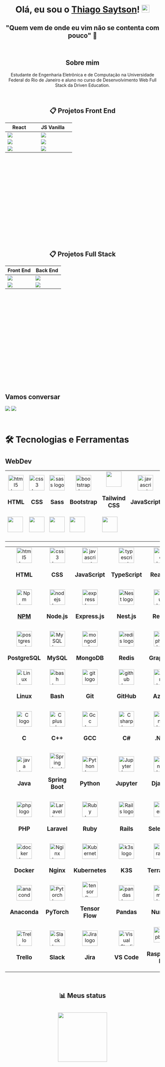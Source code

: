 <head>
<link rel="stylesheet" href="https://cdn.jsdelivr.net/gh/devicons/devicon@v2.15.1/devicon.min.css">
</head>
<h1 align="center">Olá, eu sou o <a href="https://tsaytson.github.io/" target="_blank">Thiago Saytson</a>! <img src="https://media.giphy.com/media/hvRJCLFzcasrR4ia7z/giphy.gif" width="25px"></h1> 
            
<h2 align='center'> "Quem vem de onde eu vim não se contenta com pouco" 🚀</h2>
<br>

<h2 align='center'>Sobre mim</h2>
<p style="text-align:center; text-justify:inter-character">Estudante de Engenharia Eletrônica e de Computação na Universidade Federal do Rio de Janeiro e aluno no curso de Desenvolvimento Web Full Stack da Driven Education.
</p>

<br>

<div align="center">
 
 ## 📋 Projetos Front End

<table height="350px">
  <thead >
    <tr>
      <th align="center" width="50%"> React <img src="https://user-images.githubusercontent.com/109693663/207225133-2a594a5a-56da-4b0c-91d8-8ad74eeacaab.png" width="13px"></th>
      <th align="center" width="50%">JS Vanilla <img src="https://user-images.githubusercontent.com/109693663/207225942-d775c6d2-1830-4054-b9d3-27ffdb9977dc.png" width="12px"></th>
    </tr>
  </thead>
  <tbody>
   <tr>
      <td>
        <a href="https://github.com/TSaytson/projeto11-trackit"><img src="https://github-readme-stats.vercel.app/api/pin/?username=TSaytson&repo=projeto11-trackit&title_color=7A7ADB&icon_color=2234AE&text_color=D3D3D3&bg_color=0,000000,130F60"></a>
      </td>
      <td>
        <a href="https://github.com/TSaytson/projeto04-parrotscardgame"><img src="https://github-readme-stats.vercel.app/api/pin/?username=TSaytson&repo=projeto04-parrotscardgame&title_color=7A7ADB&icon_color=2234AE&text_color=D3D3D3&bg_color=0,000000,130F60"></a>
      </td>
   </tr>
    <tr>
      <td>
        <a href="https://github.com/TSaytson/projeto10-cineflex"><img src="https://github-readme-stats.vercel.app/api/pin/?username=TSaytson&repo=projeto10-cineflex&title_color=7A7ADB&icon_color=2234AE&text_color=D3D3D3&bg_color=0,000000,130F60"></a>
      </td>
      <td>
        <a href="https://github.com/TSaytson/projeto03-driveneats"><img src="https://github-readme-stats.vercel.app/api/pin/?username=TSaytson&repo=projeto03-driveneats&title_color=7A7ADB&icon_color=2234AE&text_color=D3D3D3&bg_color=0,000000,130F60"></a>
      </td>
   </tr>
   <tr>
      <td>
        <a href="https://github.com/TSaytson/projeto08-jogodaforca"><img src="https://github-readme-stats.vercel.app/api/pin/?username=TSaytson&repo=projeto08-jogodaforca&title_color=7A7ADB&icon_color=2234AE&text_color=D3D3D3&bg_color=0,000000,130F60"></a>
      </td>
      <td>
        <a href="https://github.com/TSaytson/projeto06-buzzquizz"><img src="https://github-readme-stats.vercel.app/api/pin/?username=TSaytson&repo=projeto06-buzzquizz&title_color=7A7ADB&icon_color=2234AE&text_color=D3D3D3&bg_color=0,000000,130F60"></a>
      </td>
    </tr>
  </tbody>
</table>

&nbsp;

 ## 📋 Projetos Full Stack
 <table height="350px">
  <thead >
    <tr>
      <th align="center" width="50%">Front End </th>
      <th align="center" width="50%">Back End </th>
    </tr>
  </thead>
  <tbody>
   <tr>
      <td>
        <a href="https://github.com/TSaytson/projeto14-mywallet-front"><img src="https://github-readme-stats.vercel.app/api/pin/?username=TSaytson&repo=projeto14-mywallet-front&title_color=7A7ADB&icon_color=2234AE&text_color=D3D3D3&bg_color=0,000000,130F60"></a>
      </td>
      <td>
        <a href="https://github.com/TSaytson/projeto14-mywallet-back"><img src="https://github-readme-stats.vercel.app/api/pin/?username=TSaytson&repo=projeto14-mywallet-back&title_color=7A7ADB&icon_color=2234AE&text_color=D3D3D3&bg_color=0,000000,130F60"></a>
      </td>
   </tr>
    <tr>
      <td>
        <a href="https://github.com/TSaytson/linkr-front"><img src="https://github-readme-stats.vercel.app/api/pin/?username=TSaytson&repo=linkr-front&title_color=7A7ADB&icon_color=2234AE&text_color=D3D3D3&bg_color=0,000000,130F60"></a>
      </td>
      <td>
        <a href="https://github.com/TSaytson/linkr-back"><img src="https://github-readme-stats.vercel.app/api/pin/?username=TSaytson&repo=linkr-back&title_color=7A7ADB&icon_color=2234AE&text_color=D3D3D3&bg_color=0,000000,130F60"></a>
      </td>
   </tr>
  </tbody>
 </table>
</div>
&nbsp;

## Vamos conversar
[<img  src="https://img.shields.io/badge/LinkedIn-0077B5?style=for-the-badge&logo=linkedin&logoColor=white" />][linkedin]
[<img  src="https://img.shields.io/badge/Gmail-D14836?style=for-the-badge&logo=gmail&logoColor=white" />][gmail]

&nbsp;

# 🛠  Tecnologias e Ferramentas
## WebDev
<table id='Front-end' width='70%'>
  <tr align='center'>
    <td>
      <img src='https://cdn.jsdelivr.net/gh/devicons/devicon/icons/html5/html5-original.svg'
      height='50' alt='html5 logo'/>
      <h3>HTML</h3>
    </td>
    <td>
      <img src='https://cdn.jsdelivr.net/gh/devicons/devicon/icons/css3/css3-original.svg'
      height='50' alt='css3 logo'>
      <h3>CSS </h3>
    </td>
    <td>
      <img src='https://cdn.jsdelivr.net/gh/devicons/devicon/icons/sass/sass-original.svg'
      height='50' alt='sass logo'>
      <h3>Sass </h3>
    </td>
    <td>
      <img src='https://cdn.jsdelivr.net/gh/devicons/devicon/icons/bootstrap/bootstrap-original.svg'
      height='50' alt='bootstrap logo'>
      <h3>Bootstrap </h3>
    </td>
    <td>
      <img src='https://cdn.jsdelivr.net/gh/devicons/devicon/icons/tailwindcss/tailwindcss-plain.svg'
      height='50' alt=''>
      <h3>Tailwind CSS </h3>
    </td>
    <td>
      <img src='https://cdn.jsdelivr.net/gh/devicons/devicon/icons/javascript/javascript-original.svg'
      height='50' alt='javascript logo'>
      <h3>JavaScript </h3>
    </td>
  </tr>
  <tr>
    <td>
      <img src=''
      height='50' alt=''>
      <h3> </h3>
    </td>
    <td>
      <img src=''
      height='50' alt=''>
      <h3> </h3>
    </td>
    <td>
      <img src=''
      height='50' alt=''>
      <h3> </h3>
    </td>
    <td>
      <img src=''
      height='50' alt=''>
      <h3> </h3>
    </td>
    <td>
      <img src=''
      height='50' alt=''>
      <h3> </h3>
    </td>
  </tr>
</table>
 <table width='80%'>
    <tr id='Front' align='center'>
      <td>
        <img src="https://cdn.jsdelivr.net/gh/devicons/devicon/icons/html5/html5-original.svg" height="50" alt="html5 logo"  />
        <h3> HTML</h3>
      </td>
      <td>
        <img src="https://cdn.jsdelivr.net/gh/devicons/devicon/icons/css3/css3-original.svg" height="50" alt="css3 logo"  />
        <h3> CSS </h3>
      </td>
      <td>
        <img src="https://cdn.jsdelivr.net/gh/devicons/devicon/icons/javascript/javascript-original.svg" height="50" alt="javascript logo"/>
        <h3> JavaScript</h3>
      </td>
        <td>
          <img src="https://cdn.jsdelivr.net/gh/devicons/devicon/icons/typescript/typescript-original.svg" height="50" alt="typescript logo"/>
          <h3>TypeScript</h3>
        </td>
        <td>
          <img src="https://cdn.jsdelivr.net/gh/devicons/devicon/icons/react/react-original.svg" height="50" alt="react logo"/>
          <h3>React.js</h3>
        </td>
        <td>
          <img src="https://cdn.jsdelivr.net/gh/devicons/devicon/icons/nextjs/nextjs-original.svg" 
          height='50' alt='Next.js logo' style='filter: invert(99%) sepia(95%) saturate(90%) hue-rotate(181deg) brightness(122%) contrast(100%)'/>
          <h3> Next.js</h3>
        </td>
      </tr>      
      <tr id='Back' align='center'>
        <td>
          <a href='https://www.npmjs.com/' target='blank'>
            <img src='https://cdn.jsdelivr.net/gh/devicons/devicon/icons/npm/npm-original-wordmark.svg'
            height='50' alt='Npm logo'>
            <h3> NPM </h3>
          </a>
        </td>
        <td>
          <img src="https://cdn.jsdelivr.net/gh/devicons/devicon/icons/nodejs/nodejs-original.svg" height="50" alt="nodejs logo"  />
          <h3> Node.js </h3>
        </td>
        <td>
          <img src="https://skillicons.dev/icons?i=express" height="50" alt="express logo"  />
          <h3> Express.js </h3>
        </td>
        <td>
          <img src='https://cdn.jsdelivr.net/gh/devicons/devicon/icons/nestjs/nestjs-plain.svg'
          height='50' alt='Nest logo'>
          <h3> Nest.js </h3>
        </td>
        <td>
          <img src='https://cdn.jsdelivr.net/gh/devicons/devicon/icons/redux/redux-original.svg'
          height='50' alt='Redux logo'>
          <h3> Redux </h3>
        </td>
        <td>
          <img src='https://cdn.jsdelivr.net/gh/devicons/devicon/icons/tailwindcss/tailwindcss-plain.svg'
          height='50' alt='Tailwind logo'>
          <h3> Tailwind CSS </h3>
        </td>
      </tr>
      <tr id='DB&Test' align='center'>
      <td>
          <img src="https://cdn.jsdelivr.net/gh/devicons/devicon/icons/postgresql/postgresql-original.svg" height="50" alt="postgresql logo"  />
          <h3> PostgreSQL </h3>
        </td>
        <td>
          <img src='https://cdn.jsdelivr.net/gh/devicons/devicon/icons/mysql/mysql-original.svg'
          height='50' alt='MySQL logo'>
          <h3> MySQL </h3>
        </td>
        <td>
          <img src="https://cdn.jsdelivr.net/gh/devicons/devicon/icons/mongodb/mongodb-original.svg" height="50" alt="mongodb logo"  />
          <h3> MongoDB </h3>
        </td>
        <td>
          <img src="https://cdn.jsdelivr.net/gh/devicons/devicon/icons/redis/redis-original.svg" height="50" alt="redis logo"  />
          <h3> Redis </h3>
        </td>
        <td>
          <img src='https://cdn.jsdelivr.net/gh/devicons/devicon/icons/graphql/graphql-plain-wordmark.svg'
          height='50' alt='GraphQL logo'/>
          <h3> GraphQL</h3>
        </td>
        <td>
          <img src="https://cdn.jsdelivr.net/gh/devicons/devicon/icons/jest/jest-plain.svg" height="50" alt="jest logo"  />
          <h3>Jest</h3>
        </td>
      </tr>
      <tr id='CMD' align='center'>
        <td>
          <img src='https://cdn.jsdelivr.net/gh/devicons/devicon/icons/linux/linux-original.svg'
          height='50' alt='Linux logo'>
          <h3> Linux </h3>
        </td>
        <td>
          <img src="https://cdn.simpleicons.org/gnubash/4EAA25" height="50" alt="bash logo"  />
          <h3> Bash </h3>
        </td>
        <td>
          <img src="https://cdn.jsdelivr.net/gh/devicons/devicon/icons/git/git-original.svg" height="50" alt="git logo"  />
          <h3> Git </h3>
        </td>
        <td>
          <img src="https://skillicons.dev/icons?i=github" height="50" alt="github logo"  />
          <h3> GitHub </h3>
        </td>
        <td>
          <img src="https://cdn.jsdelivr.net/gh/devicons/devicon/icons/azure/azure-original.svg"  height="50" alt="Azure logo"/>
          <h3> Azure </h3>
        </td>
        <td>
          <img src="https://cdn.jsdelivr.net/gh/devicons/devicon/icons/amazonwebservices/amazonwebservices-original.svg" height="50" alt="amazonwebservices logo"  />
          <h3> AWS </h3>
        </td>
      </tr>
      <tr id='C, C++, C#' align='center'>
      <td>
          <img src='https://cdn.jsdelivr.net/gh/devicons/devicon/icons/c/c-original.svg'
          height='50' alt='C logo'>
          <h3>C</h3>
        </td>
        <td>
          <img src="https://cdn.jsdelivr.net/gh/devicons/devicon/icons/cplusplus/cplusplus-original.svg" height="50" alt="C plus plus logo"  />
          <h3> C++ </h3>
        </td>
        <td>
          <img src='https://cdn.jsdelivr.net/gh/devicons/devicon/icons/gcc/gcc-original.svg'
          height='50' alt='Gcc logo'/>
          <h3> GCC </h3>
        </td>
        <td>
          <img src="https://cdn.jsdelivr.net/gh/devicons/devicon/icons/csharp/csharp-original.svg" height="50" alt="C sharp logo"  />
          <h3> C# </h3>
        </td>
        <td>
          <img src='https://cdn.jsdelivr.net/gh/devicons/devicon/icons/dot-net/dot-net-original.svg' height='50' alt='dot net logo'>
          <h3>.NET</h3>
        </td>
        <td>
          <img src='https://cdn.jsdelivr.net/gh/devicons/devicon/icons/dotnetcore/dotnetcore-original.svg'
          height='50' alt='Dot net core logo'/>
          <h3>.NET Core</h3>
        </td>
      </tr>
      <tr id='Python' align='center'>
        <td>
          <img src="https://cdn.jsdelivr.net/gh/devicons/devicon/icons/java/java-original.svg"
          height='50' alt='java logo' />
          <h3>Java</h3>
        </td>
        <td>
          <img src="https://cdn.jsdelivr.net/gh/devicons/devicon/icons/spring/spring-original.svg" 
          height='50' alt='Spring boot logo'/>
          <h3>Spring Boot</h3>
        </td>
        <td>
          <img src='https://cdn.jsdelivr.net/gh/devicons/devicon/icons/python/python-original-wordmark.svg'
          height='50' alt='Python logo'>
          <h3> Python </h3>
        </td>
        <td>
          <img src="https://cdn.jsdelivr.net/gh/devicons/devicon/icons/jupyter/jupyter-original-wordmark.svg" height='50' alt='Jupyter logo'>
          <h3>Jupyter</h3>
        </td>
        <td>
          <img src='https://cdn.jsdelivr.net/gh/devicons/devicon/icons/django/django-plain.svg'
          height='50' alt='Django logo' />
          <h3> Django </h3>
        </td>
        <td>
          <img src="https://cdn.jsdelivr.net/gh/devicons/devicon/icons/flask/flask-original.svg" 
          height='50' alt='Flask logo' style='filter: invert(99%) sepia(95%) saturate(90%) hue-rotate(181deg) brightness(122%) contrast(100%)'/>
          <h3> Flask</h3>
        </td>
      </tr>
      <tr id='PHP & Ruby' align='center'>
        <td>
          <img src='https://cdn.jsdelivr.net/gh/devicons/devicon/icons/php/php-original.svg'
          height='50' alt='php logo'>
          <h3> PHP </h3>
        </td>
        <td>
          <img src='https://cdn.jsdelivr.net/gh/devicons/devicon/icons/laravel/laravel-plain-wordmark.svg'
          height='50' alt='Laravel logo'>
          <h3> Laravel </h3>
        </td>
        <td>
          <img src='https://cdn.jsdelivr.net/gh/devicons/devicon/icons/ruby/ruby-original.svg'
          height='50' alt='Ruby logo'>
          <h3> Ruby </h3>
        </td>
        <td>
          <img src='https://cdn.jsdelivr.net/gh/devicons/devicon/icons/rails/rails-original-wordmark.svg'
          height='50' alt='Rails logo'>
          <h3>Rails</h3>
        </td>
        <td>
          <img src='https://cdn.jsdelivr.net/gh/devicons/devicon/icons/selenium/selenium-original.svg'
          height='50' alt='Selenium logo'>
          <h3> Selenium </h3>
        </td>
        <td>
          <img src="https://cdn.jsdelivr.net/gh/devicons/devicon/icons/apachekafka/apachekafka-original.svg" height='50' alt='Apache Kafka logo' style='filter: invert(99%) sepia(95%) saturate(90%) hue-rotate(181deg) brightness(122%) contrast(100%)'/>
          <h3>Apache Kafka</h3>
        </td>
      </tr>
      <tr id='DevOps' align='center'>
        <td>
          <img src="https://cdn.jsdelivr.net/gh/devicons/devicon/icons/docker/docker-original.svg" height="50" alt="docker logo"  />
          <h3> Docker </h3>
        </td>
        <td>
          <img src='https://cdn.jsdelivr.net/gh/devicons/devicon/icons/nginx/nginx-original.svg'
          height='50' alt='Nginx logo'>
          <h3> Nginx </h3>
        </td>
        <td>
          <img src='https://cdn.jsdelivr.net/gh/devicons/devicon/icons/kubernetes/kubernetes-plain.svg'
          height='50' alt='Kubernetes logo'>
          <h3> Kubernetes </h3>
        </td>
        <td>
          <img src='https://cdn.jsdelivr.net/gh/devicons/devicon/icons/k3s/k3s-original.svg'
          height='50' alt='k3s logo'>
          <h3> K3S </h3>
        </td>
        <td>
          <img src='https://cdn.jsdelivr.net/gh/devicons/devicon/icons/terraform/terraform-original.svg'
          height='50' alt='Terraform logo'>
          <h3> Terraform </h3>
        </td>
        <td>
          <img src='https://cdn.jsdelivr.net/gh/devicons/devicon/icons/ansible/ansible-original.svg'
          height='50' alt='ansible logo'>
          <h3>Ansible</h3>
        </td>
      </tr>
      <tr id='DataScience' align='center'>
        <td>
          <img src='https://cdn.jsdelivr.net/gh/devicons/devicon/icons/anaconda/anaconda-original.svg'
          height='50' alt='anaconda logo'>
          <h3>Anaconda </h3>
        </td>
        <td>
          <img src='https://cdn.jsdelivr.net/gh/devicons/devicon/icons/pytorch/pytorch-original.svg'
          height='50' alt='Pytorch logo'>
          <h3>PyTorch</h3>
        <td>
          <img src='https://cdn.jsdelivr.net/gh/devicons/devicon/icons/tensorflow/tensorflow-original.svg'
          height='50' alt='tensor flow logo'>
          <h3> Tensor Flow</h3>
        </td>
        <td>
          <img src='https://cdn.jsdelivr.net/gh/devicons/devicon/icons/pandas/pandas-original.svg' height='50' alt='pandas logo'>
          <h3>Pandas </h3>
        </td>
        <td>
          <img src='https://cdn.jsdelivr.net/gh/devicons/devicon/icons/numpy/numpy-original.svg'
          height='50' alt='Numpy logo'>
          <h3>NumPy</h3>
        </td>
      <tr id='Tools' align='center'>
        <td>
          <img src='https://cdn.jsdelivr.net/gh/devicons/devicon/icons/trello/trello-plain.svg'
          height='50' alt='Trello logo'>
          <h3> Trello </h3>
        </td>
        <td>
          <img src='https://cdn.jsdelivr.net/gh/devicons/devicon/icons/slack/slack-original.svg'
          height='50' alt='Slack logo'>
          <h3> Slack </h3>
        </td>
        <td>
          <img src='https://cdn.jsdelivr.net/gh/devicons/devicon/icons/jira/jira-original.svg'
          height='50' alt='Jira logo'>
          <h3> Jira </h3>
        </td>
        <td>
          <img src='https://cdn.jsdelivr.net/gh/devicons/devicon/icons/vscode/vscode-original.svg'
          height='50' alt='Visual Studio Code logo'>
          <h3>VS Code </h3>
        </td>
        <td>
          <img src='https://cdn.jsdelivr.net/gh/devicons/devicon/icons/raspberrypi/raspberrypi-original.svg'
          height='50' alt='Raspberry Pi logo'>
          <h3> Raspberry Pi</h3>
        </td>
      </tr>
      <!-- <tr align='center'>
        <td>
          <img src=''
          height='50' alt=''>
          <h3> </h3>
        </td>
      </tr> -->
  </table>


&nbsp;

<div align="center">
 
## 📊 Meus status
 
 </div>
&nbsp;
<div align="center">
  <a href="https://github.com/TSaytson">
  <img height="160vh"src="https://github-readme-stats.vercel.app/api/top-langs?username=TSaytson&layout=compact&show_icons=true&line_height=10&title_color=7A7ADB&icon_color=2234AE&text_color=D3D3D3&bg_color=0,000000,130F60" alt=""/>
</div>

    
[linkedin]: https://www.linkedin.com/in/thiago-saytson/
[gmail]:mailto:thiagosaytson@poli.ufrj.br
